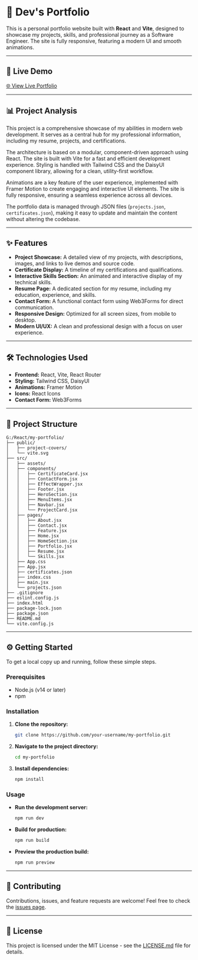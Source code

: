 # 🎨 Dev's Portfolio

This is a personal portfolio website built with **React** and **Vite**, designed to showcase my projects, skills, and professional journey as a Software Engineer. The site is fully responsive, featuring a modern UI and smooth animations.

---

## 🚀 Live Demo

[🌐 View Live Portfolio](https://dev-portfolio.netlify.app/)

---

## 📊 Project Analysis

This project is a comprehensive showcase of my abilities in modern web development. It serves as a central hub for my professional information, including my resume, projects, and certifications.

The architecture is based on a modular, component-driven approach using React. The site is built with Vite for a fast and efficient development experience. Styling is handled with Tailwind CSS and the DaisyUI component library, allowing for a clean, utility-first workflow.

Animations are a key feature of the user experience, implemented with Framer Motion to create engaging and interactive UI elements. The site is fully responsive, ensuring a seamless experience across all devices.

The portfolio data is managed through JSON files (`projects.json`, `certificates.json`), making it easy to update and maintain the content without altering the codebase.

---

## ✨ Features

*   **Project Showcase:** A detailed view of my projects, with descriptions, images, and links to live demos and source code.
*   **Certificate Display:** A timeline of my certifications and qualifications.
*   **Interactive Skills Section:** An animated and interactive display of my technical skills.
*   **Resume Page:** A dedicated section for my resume, including my education, experience, and skills.
*   **Contact Form:** A functional contact form using Web3Forms for direct communication.
*   **Responsive Design:** Optimized for all screen sizes, from mobile to desktop.
*   **Modern UI/UX:** A clean and professional design with a focus on user experience.

---

## 🛠️ Technologies Used

*   **Frontend:** React, Vite, React Router
*   **Styling:** Tailwind CSS, DaisyUI
*   **Animations:** Framer Motion
*   **Icons:** React Icons
*   **Contact Form:** Web3Forms

---

## 📂 Project Structure

```
G:/React/my-portfolio/
├── public/
│   ├── project-covers/
│   └── vite.svg
├── src/
│   ├── assets/
│   ├── components/
│   │   ├── CertificateCard.jsx
│   │   ├── ContactForm.jsx
│   │   ├── EffectWrapper.jsx
│   │   ├── Footer.jsx
│   │   ├── HeroSection.jsx
│   │   ├── MenuItems.jsx
│   │   ├── Navbar.jsx
│   │   └── ProjectCard.jsx
│   ├── pages/
│   │   ├── About.jsx
│   │   ├── Contact.jsx
│   │   ├── Feature.jsx
│   │   ├── Home.jsx
│   │   ├── HomeSection.jsx
│   │   ├── Portfolio.jsx
│   │   ├── Resume.jsx
│   │   └── Skills.jsx
│   ├── App.css
│   ├── App.jsx
│   ├── certificates.json
│   ├── index.css
│   ├── main.jsx
│   └── projects.json
├── .gitignore
├── eslint.config.js
├── index.html
├── package-lock.json
├── package.json
├── README.md
└── vite.config.js
```

---

## ⚙️ Getting Started

To get a local copy up and running, follow these simple steps.

### Prerequisites

*   Node.js (v14 or later)
*   npm

### Installation

1.  **Clone the repository:**
    ```bash
    git clone https://github.com/your-username/my-portfolio.git
    ```
2.  **Navigate to the project directory:**
    ```bash
    cd my-portfolio
    ```
3.  **Install dependencies:**
    ```bash
    npm install
    ```

### Usage

*   **Run the development server:**
    ```bash
    npm run dev
    ```
*   **Build for production:**
    ```bash
    npm run build
    ```
*   **Preview the production build:**
    ```bash
    npm run preview
    ```

---

## 🤝 Contributing

Contributions, issues, and feature requests are welcome! Feel free to check the [issues page](https://github.com/your-username/my-portfolio/issues).

---

## 📝 License

This project is licensed under the MIT License - see the [LICENSE.md](LICENSE.md) file for details.